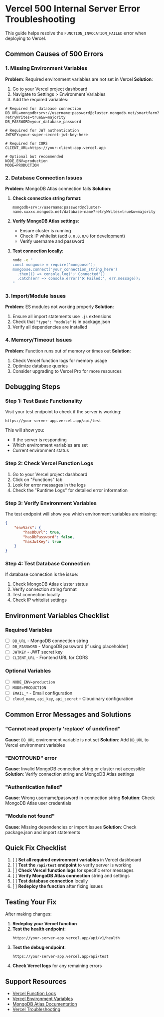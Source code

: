 # Vercel 500 Internal Server Error Troubleshooting

This guide helps resolve the `FUNCTION_INVOCATION_FAILED` error when deploying to Vercel.

## Common Causes of 500 Errors

### 1. Missing Environment Variables

**Problem**: Required environment variables are not set in Vercel
**Solution**:

1. Go to your Vercel project dashboard
2. Navigate to Settings > Environment Variables
3. Add the required variables:

```env
# Required for database connection
DB_URL=mongodb+srv://username:password@cluster.mongodb.net/smartfarm?retryWrites=true&w=majority
DB_PASSWORD=your_database_password

# Required for JWT authentication
JWTKEY=your-super-secret-jwt-key-here

# Required for CORS
CLIENT_URL=https://your-client-app.vercel.app

# Optional but recommended
NODE_ENV=production
MODE=PRODUCTION
```

### 2. Database Connection Issues

**Problem**: MongoDB Atlas connection fails
**Solution**:

1. **Check connection string format**:

   ```
   mongodb+srv://username:password@cluster-name.xxxxx.mongodb.net/database-name?retryWrites=true&w=majority
   ```

2. **Verify MongoDB Atlas settings**:

   - Ensure cluster is running
   - Check IP whitelist (add `0.0.0.0/0` for development)
   - Verify username and password

3. **Test connection locally**:
   ```bash
   node -e "
   const mongoose = require('mongoose');
   mongoose.connect('your_connection_string_here')
     .then(() => console.log('✅ Connected'))
     .catch(err => console.error('❌ Failed:', err.message));
   "
   ```

### 3. Import/Module Issues

**Problem**: ES modules not working properly
**Solution**:

1. Ensure all import statements use `.js` extensions
2. Check that `"type": "module"` is in package.json
3. Verify all dependencies are installed

### 4. Memory/Timeout Issues

**Problem**: Function runs out of memory or times out
**Solution**:

1. Check Vercel function logs for memory usage
2. Optimize database queries
3. Consider upgrading to Vercel Pro for more resources

## Debugging Steps

### Step 1: Test Basic Functionality

Visit your test endpoint to check if the server is working:

```
https://your-server-app.vercel.app/api/test
```

This will show you:

- If the server is responding
- Which environment variables are set
- Current environment status

### Step 2: Check Vercel Function Logs

1. Go to your Vercel project dashboard
2. Click on "Functions" tab
3. Look for error messages in the logs
4. Check the "Runtime Logs" for detailed error information

### Step 3: Verify Environment Variables

The test endpoint will show you which environment variables are missing:

```json
{
	"envVars": {
		"hasDbUrl": true,
		"hasDbPassword": false,
		"hasJwtKey": true
	}
}
```

### Step 4: Test Database Connection

If database connection is the issue:

1. Check MongoDB Atlas cluster status
2. Verify connection string format
3. Test connection locally
4. Check IP whitelist settings

## Environment Variables Checklist

### Required Variables

- [ ] `DB_URL` - MongoDB connection string
- [ ] `DB_PASSWORD` - MongoDB password (if using placeholder)
- [ ] `JWTKEY` - JWT secret key
- [ ] `CLIENT_URL` - Frontend URL for CORS

### Optional Variables

- [ ] `NODE_ENV=production`
- [ ] `MODE=PRODUCTION`
- [ ] `EMAIL_*` - Email configuration
- [ ] `cloud_name`, `api_key`, `api_secret` - Cloudinary configuration

## Common Error Messages and Solutions

### "Cannot read property 'replace' of undefined"

**Cause**: `DB_URL` environment variable is not set
**Solution**: Add `DB_URL` to Vercel environment variables

### "ENOTFOUND" error

**Cause**: Invalid MongoDB connection string or cluster not accessible
**Solution**: Verify connection string and MongoDB Atlas settings

### "Authentication failed"

**Cause**: Wrong username/password in connection string
**Solution**: Check MongoDB Atlas user credentials

### "Module not found"

**Cause**: Missing dependencies or import issues
**Solution**: Check package.json and import statements

## Quick Fix Checklist

1. [ ] **Set all required environment variables** in Vercel dashboard
2. [ ] **Test the `/api/test` endpoint** to verify server is working
3. [ ] **Check Vercel function logs** for specific error messages
4. [ ] **Verify MongoDB Atlas connection** string and settings
5. [ ] **Test database connection** locally
6. [ ] **Redeploy the function** after fixing issues

## Testing Your Fix

After making changes:

1. **Redeploy your Vercel function**
2. **Test the health endpoint**:
   ```
   https://your-server-app.vercel.app/api/v1/health
   ```
3. **Test the debug endpoint**:
   ```
   https://your-server-app.vercel.app/api/test
   ```
4. **Check Vercel logs** for any remaining errors

## Support Resources

- [Vercel Function Logs](https://vercel.com/docs/concepts/functions/function-logs)
- [Vercel Environment Variables](https://vercel.com/docs/concepts/projects/environment-variables)
- [MongoDB Atlas Documentation](https://docs.atlas.mongodb.com/)
- [Vercel Troubleshooting](https://vercel.com/docs/concepts/functions/troubleshooting)
